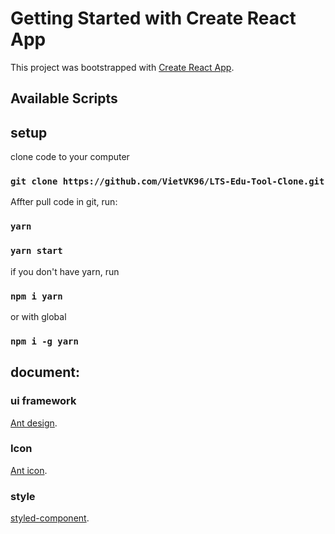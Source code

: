 # Getting Started with Create React App

This project was bootstrapped with [Create React App](https://github.com/facebook/create-react-app).

## Available Scripts

## setup

clone code to your computer

### `git clone https://github.com/VietVK96/LTS-Edu-Tool-Clone.git`

Affter pull code in git, run:

### `yarn`

### `yarn start`

if you don't have yarn, run

### `npm i yarn`

or with global

### `npm i -g yarn`

## document:

### ui framework

[Ant design](https://ant.design/components/overview/).

### Icon

[Ant icon](https://ant.design/components/icon/).

### style
[styled-component](https://styled-components.com/docs/basics#getting-started).

